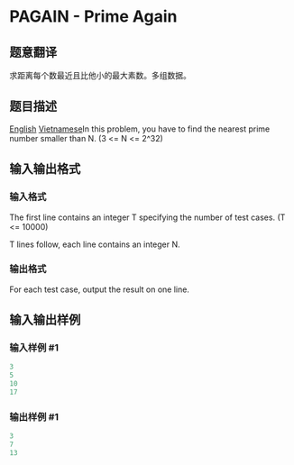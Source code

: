 # PAGAIN - Prime Again 

## 题意翻译

求距离每个数最近且比他小的最大素数。多组数据。

## 题目描述

[English](/problems/PAGAIN/en/) [Vietnamese](/problems/PAGAIN/vn/)In this problem, you have to find the nearest prime number smaller than N. (3 <= N <= 2^32)

## 输入输出格式

### 输入格式

The first line contains an integer T specifying the number of test cases. (T <= 10000)

T lines follow, each line contains an integer N.

### 输出格式

For each test case, output the result on one line.

## 输入输出样例

### 输入样例 #1

```cpp
3
5 
10
17
```


### 输出样例 #1

```cpp
3
7
13
```


